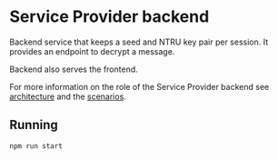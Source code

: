 # Service Provider backend

Backend service that keeps a seed and NTRU key pair per session. It provides an endpoint to decrypt a message.

Backend also serves the frontend.

For more information on the role of the Service Provider backend see [architecture](../../docs/architecture) and the [scenarios](../../docs/scenarios).

## Running

```
npm run start
```
